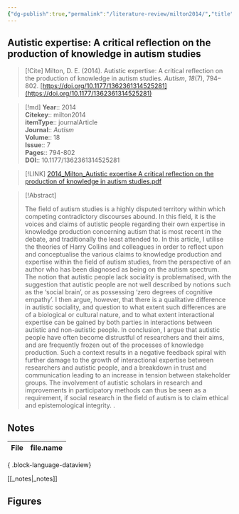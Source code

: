 ```yaml
---
{"dg-publish":true,"permalink":"/literature-review/milton2014/","title":"Autistic expertise A critical reflection on the production of knowledge in autism studies"}
---
```



## Autistic expertise: A critical reflection on the production of knowledge in autism studies

> [!Cite]
> Milton, D. E. (2014). Autistic expertise: A critical reflection on the production of knowledge in autism studies. _Autism_, _18_(7), 794–802. [https://doi.org/10.1177/1362361314525281](https://doi.org/10.1177/1362361314525281)


>[!md]
> **Year**:: 2014   
> **Citekey**:: milton2014  
> **itemType**:: journalArticle  
> **Journal**:: *Autism*  
> **Volume**:: 18  
> **Issue**:: 7   
> **Pages**:: 794-802  
> **DOI**:: 10.1177/1362361314525281    

> [!LINK] 
> [2014_Milton_Autistic expertise A critical reflection on the production of knowledge in autism studies.pdf](zotero://select/library/items/GG63UZ8N)

> [!Abstract]
>
> The field of autism studies is a highly disputed territory within which competing contradictory discourses abound. In this field, it is the voices and claims of autistic people regarding their own expertise in knowledge production concerning autism that is most recent in the debate, and traditionally the least attended to. In this article, I utilise the theories of Harry Collins and colleagues in order to reflect upon and conceptualise the various claims to knowledge production and expertise within the field of autism studies, from the perspective of an author who has been diagnosed as being on the autism spectrum. The notion that autistic people lack sociality is problematised, with the suggestion that autistic people are not well described by notions such as the ‘social brain’, or as possessing ‘zero degrees of cognitive empathy’. I then argue, however, that there is a qualitative difference in autistic sociality, and question to what extent such differences are of a biological or cultural nature, and to what extent interactional expertise can be gained by both parties in interactions between autistic and non-autistic people. In conclusion, I argue that autistic people have often become distrustful of researchers and their aims, and are frequently frozen out of the processes of knowledge production. Such a context results in a negative feedback spiral with further damage to the growth of interactional expertise between researchers and autistic people, and a breakdown in trust and communication leading to an increase in tension between stakeholder groups. The involvement of autistic scholars in research and improvements in participatory methods can thus be seen as a requirement, if social research in the field of autism is to claim ethical and epistemological integrity.
>.
> 


## Notes

| File | file.name |
| ---- | --------- |

{ .block-language-dataview}

[[_notes\|_notes]]

## Figures

